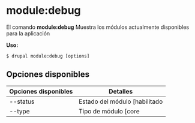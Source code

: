# module:debug
El comando **module:debug** Muestra los módulos actualmente disponibles para la aplicación

**Uso:**
```
$ drupal module:debug [options] 
```

## Opciones disponibles
Opciones disponibles | Detalles
-------|-------------
--status | Estado del módulo [habilitado|deshabilitado]
--type | Tipo de módulo [core|no-core]

